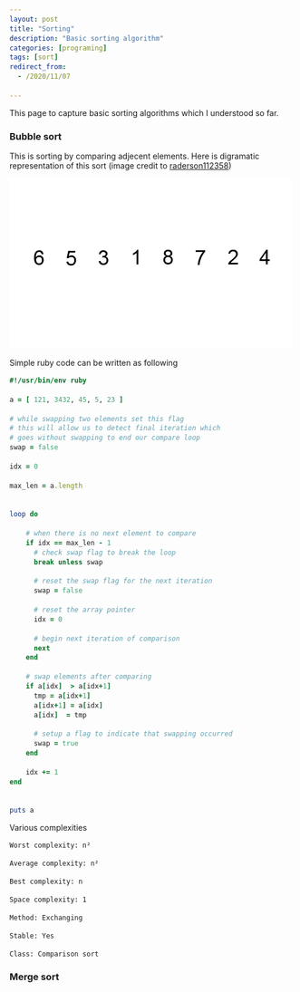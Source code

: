 ```yaml
---
layout: post
title: "Sorting"
description: "Basic sorting algorithm"
categories: [programing]
tags: [sort]
redirect_from:
  - /2020/11/07

---
```




This page to capture basic sorting algorithms which I understood so far.



### Bubble sort

This is sorting by comparing adjecent elements. Here is digramatic representation of this sort  (image credit to [raderson112358](https://randerson112358.medium.com/sorting-algorithms-6005e9ddd8c0))

![bubble sort](https://github.com/valmikroy/learnings.github.io/blob/master/_posts/images/2020-11-07-sorting/bubble_sort.gif?raw=true)

Simple ruby code can be written as following 

```ruby
#!/usr/bin/env ruby

a = [ 121, 3432, 45, 5, 23 ]

# while swapping two elements set this flag
# this will allow us to detect final iteration which
# goes without swapping to end our compare loop
swap = false

idx = 0

max_len = a.length 


loop do 
    
    # when there is no next element to compare
    if idx == max_len - 1
      # check swap flag to break the loop
      break unless swap  
      
      # reset the swap flag for the next iteration
      swap = false  
      
      # reset the array pointer 
      idx = 0  
      
      # begin next iteration of comparison
      next  
    end

    # swap elements after comparing
    if a[idx]  > a[idx+1]  
      tmp = a[idx+1]  
      a[idx+1] = a[idx] 
      a[idx]  = tmp
      
      # setup a flag to indicate that swapping occurred 
      swap = true
    end

    idx += 1
end
    

puts a
```



Various complexities 

```
Worst complexity: n²

Average complexity: n²

Best complexity: n

Space complexity: 1

Method: Exchanging

Stable: Yes

Class: Comparison sort
```





### Merge sort









